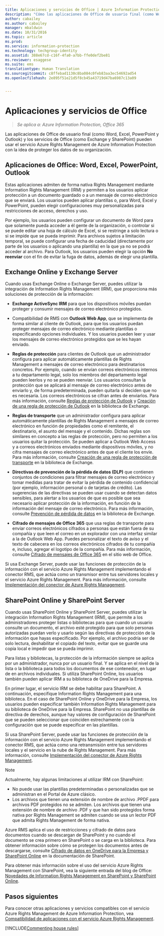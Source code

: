 ```yaml
---
title: Aplicaciones y servicios de Office | Azure Information Protection
description: "Cómo las aplicaciones de Office de usuario final (como Word, Excel, PowerPoint y Outlook) y los servicios de Office (como Exchange y SharePoint) pueden usar el servicio Azure Rights Management para ayudar a proteger los datos de una organización."
author: cabailey
ms.author: cabailey
manager: mbaldwin
ms.date: 10/31/2016
ms.topic: article
ms.prod: 
ms.service: information-protection
ms.technology: techgroup-identity
ms.assetid: 388e67cd-c16f-4fa0-a7bb-ffe0def2be81
ms.reviewer: esaggese
ms.suite: ems
translationtype: Human Translation
ms.sourcegitcommit: c8ffebad1130c8ba084c0feb83aa3ec54692ad54
ms.openlocfilehash: 2e895f51e21d5f8cb45a43719d47ba6987c13a09


---
```



# <a name="office-applications-and-services"></a>Aplicaciones y servicios de Office

>*Se aplica a: Azure Information Protection, Office 365*

Las aplicaciones de Office de usuario final (como Word, Excel, PowerPoint y Outlook) y los servicios de Office (como Exchange y SharePoint) pueden usar el servicio Azure Rights Management de Azure Information Protection con la idea de proteger los datos de su organización.

## <a name="office-applications-word-excel-powerpoint-outlook"></a>Aplicaciones de Office: Word, Excel, PowerPoint, Outlook
Estas aplicaciones admiten de forma nativa Rights Management mediante Information Rights Management (IRM) y permiten a los usuarios aplicar protección a un documento guardado o a un mensaje de correo electrónico que se enviará. Los usuarios pueden aplicar plantillas o, para Word, Excel y PowerPoint, pueden elegir configuraciones muy personalizadas para restricciones de acceso, derechos y uso. 

Por ejemplo, los usuarios pueden configurar un documento de Word para que solamente pueda acceder a él gente de la organización, o controlar si se puede editar una hoja de cálculo de Excel, si se restringe a solo lectura o si se impide que se pueda imprimir. Para archivos sujetos a limitación temporal, se puede configurar una fecha de caducidad (directamente por parte de los usuarios o aplicando una plantilla) en la que ya no se podrá acceder al archivo. Para Outlook, los usuarios pueden elegir la opción **No reenviar** con el fin de evitar la fuga de datos, además de elegir una plantilla.

## <a name="exchange-online-and-exchange-server"></a>Exchange Online y Exchange Server
Cuando usas Exchange Online o Exchange Server, puedes utilizar la integración de Information Rights Management (IRM), que proporciona más soluciones de protección de la información:

-   **Exchange ActiveSync IRM** para que los dispositivos móviles puedan proteger y consumir mensajes de correo electrónico protegidos.

-   Compatibilidad de RMS con **Outlook Web App**, que se implementa de forma similar al cliente de Outlook, para que los usuarios puedan proteger mensajes de correo electrónico mediante plantillas o especificando opciones individuales. Y los usuarios pueden leer y usar los mensajes de correo electrónico protegidos que se les hayan enviado.

-   **Reglas de protección** para clientes de Outlook que un administrador configura para aplicar automáticamente plantillas de Rights Management a mensajes de correo electrónico para destinatarios concretos. Por ejemplo, cuando se envían correos electrónicos internos a tu departamento legal, solo los miembros del departamento legal pueden leerlos y no se pueden reenviar. Los usuarios consultan la protección que se aplicará al mensaje de correo electrónico antes de enviarlo y, de forma predeterminada, pueden quitarla si deciden que no es necesaria. Los correos electrónicos se cifran antes de enviarlos. Para más información, consulte [Reglas de protección de Outlook](https://technet.microsoft.com/library/dd638178%28v=exchg.150%29.aspx) y [Creación de una regla de protección de Outlook](https://technet.microsoft.com/library/dd638196%28v=exchg.150%29.aspx) en la biblioteca de Exchange.

-   **Reglas de transporte** que un administrador configura para aplicar automáticamente plantillas de Rights Management a mensajes de correo electrónico en función de propiedades como el remitente, el destinatario, el asunto del mensaje y el contenido. Dichas reglas son similares en concepto a las reglas de protección, pero no permiten a los usuarios quitar la protección. Se pueden aplicar a Outlook Web Access y a correos electrónicos enviados mediante dispositivos móviles, y no cifra mensajes de correo electrónico antes de que el cliente los envíe. Para más información, consulte [Creación de una regla de protección de transporte](https://technet.microsoft.com/library/dd302432.aspx) en la biblioteca de Exchange.

-   **Directivas de prevención de la pérdida de datos (DLP)** que contienen conjuntos de condiciones para filtrar mensajes de correo electrónico y tomar medidas para tratar de evitar la pérdida de contenido confidencial (por ejemplo, información personal o de tarjetas de crédito). Las sugerencias de las directivas se pueden usar cuando se detectan datos sensibles, para alertar a los usuarios de que es posible que sea necesario aplicar protección de la información, en función de la información del mensaje de correo electrónico. Para más información, consulte [Prevención de pérdida de datos](https://technet.microsoft.com/library/jj150527%28v=exchg.150%29.aspx) en la biblioteca de Exchange.

-   **Cifrado de mensajes de Office 365** que usa reglas de transporte para enviar correos electrónicos cifrados a personas que están fuera de su compañía y que leen el correo en un explorador con una interfaz similar a la de Outlook Web App. Puedes personalizar el texto de aviso y el texto de cabecera en los correos electrónicos cifrados de tu compañía e, incluso, agregar el logotipo de la compañía. Para más información, consulte [Cifrado de mensajes de Office 365](https://office.microsoft.com/o365-message-encryption-FX104179182.aspx) en el sitio web de Office.

Si usa Exchange Server, puede usar las funciones de protección de la información con el servicio Azure Rights Management implementando el conector RMS, que actúa como un transmisor entre tus servidores locales y el servicio Azure Rights Management. Para más información, consulte [Implementación del conector de Azure Rights Management](../deploy-use/deploy-rms-connector.md).

## <a name="sharepoint-online-and-sharepoint-server"></a>SharePoint Online y SharePoint Server
Cuando usas SharePoint Online y SharePoint Server, puedes utilizar la integración Information Rights Management (IRM), que permite a los administradores proteger listas o bibliotecas para que cuando un usuario consulte un documento, el archivo esté protegido para que solo personas autorizadas puedan verlo y usarlo según las directivas de protección de la información que hayas especificado. Por ejemplo, el archivo podría ser de solo lectura, deshabilitar el copiado del texto, evitar que se guarde una copia local e impedir que se pueda imprimir.

Para listas y bibliotecas, la protección de la información siempre se aplica por un administrador, nunca por un usuario final. Y se aplica en el nivel de la lista o la biblioteca para todos los documentos de ese contenedor, en lugar de en archivos individuales.  Si utiliza SharePoint Online, los usuarios también pueden aplicar IRM a su biblioteca de OneDrive para la Empresa.

En primer lugar, el servicio IRM se debe habilitar para SharePoint. A continuación, especifique Information Rights Management para una biblioteca. En el caso de SharePoint Online y OneDrive para la Empresa, los usuarios pueden especificar también Information Rights Management para su biblioteca de OneDrive para la Empresa. SharePoint no usa plantillas de directiva de derechos, aunque hay valores de configuración de SharePoint que se pueden seleccionar que coinciden estrechamente con la configuración que se puede especificar en las plantillas.

Si usa SharePoint Server, puede usar las funciones de protección de la información con el servicio Azure Rights Management implementando el conector RMS, que actúa como una retransmisión entre tus servidores locales y el servicio en la nube de Rights Management. Para más información, consulte [Implementación del conector de Azure Rights Management](../deploy-use/deploy-rms-connector.md).

> [!NOTE]
> Actualmente, hay algunas limitaciones al utilizar IRM con SharePoint:
> 
> - No puede usar las plantillas predeterminadas o personalizadas que se administran en el Portal de Azure clásico.
> - Los archivos que tienen una extensión de nombre de archivo .PPDF para archivos PDF protegidos no se admiten. Los archivos que tienen una extensión de nombre de archivo .PDF y que han sido protegidos forma nativa por Rights Management se admiten cuando se usa un lector PDF que admita Rights Management de forma nativa.


Azure RMS aplica el uso de restricciones y cifrado de datos para documentos cuando se descargan de SharePoint y no cuando el documento se crea primero en SharePoint o se carga en la biblioteca. Para obtener información sobre cómo se protegen los documentos antes de descargarse, consulte [Cifrado de datos en OneDrive para la Empresa y SharePoint Online](https://technet.microsoft.com/library/dn905447.aspx) en la documentación de SharePoint.

Para obtener más información sobre el uso del servicio Azure Rights Management con SharePoint, vea la siguiente entrada del blog de Office: [Novedades de Information Rights Management en SharePoint y SharePoint Online](http://blogs.office.com/2012/11/09/whats-new-with-information-rights-management-in-sharepoint-and-sharepoint-online/).

## <a name="next-steps"></a>Pasos siguientes

Para conocer otras aplicaciones y servicios compatibles con el servicio Azure Rights Management de Azure Information Protection, vea [Compatibilidad de aplicaciones con el servicio Azure Rights Management](applications-support.md).

[!INCLUDE[Commenting house rules](../includes/houserules.md)]


<!--HONumber=Jan17_HO4-->



